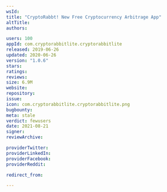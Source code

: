```yaml
---
wsId: 
title: "CryptoRabbt! New Free Cryptocurrency Arbitrage App"
altTitle: 
authors:

users: 100
appId: com.cryptorabbitlite.cryptorabbitlite
released: 2019-06-26
updated: 2020-06-26
version: "1.0.6"
stars: 
ratings: 
reviews: 
size: 6.9M
website: 
repository: 
issue: 
icon: com.cryptorabbitlite.cryptorabbitlite.png
bugbounty: 
meta: stale
verdict: fewusers
date: 2021-08-21
signer: 
reviewArchive:

providerTwitter: 
providerLinkedIn: 
providerFacebook: 
providerReddit: 

redirect_from:

---
```


